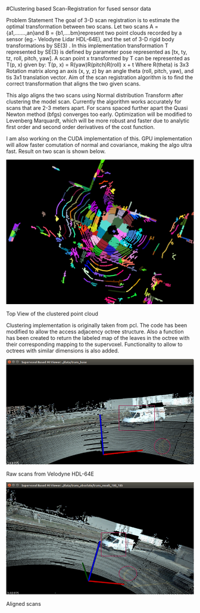 #Clustering based Scan-Registration for fused sensor data

  Problem Statement
  The goal of 3-D scan registration is to estimate the optimal transformation between two scans.  Let two scans  A = {a1,.......,an}and B = {b1,....bm}represent two point clouds recorded by a sensor (eg.- Velodyne Lidar HDL-64E), and the set of 3-D rigid body transformations by SE(3) . In this implementation transformation T  represented by SE(3) is defined by parameter pose represented as [tx, ty, tz, roll, pitch, yaw].  A scan point x transformed by T can be represented as T(p, x) given by:
  T(p, x) = R(yaw)R(pitch)R(roll) x + t
  Where R(theta) is 3x3 Rotation matrix along an axis (x, y, z) by an angle theta (roll, pitch, yaw), and tis 3x1 translation vector.
  Aim of the scan registration algorithm is to find the correct transformation that aligns the two given scans. 

This algo aligns the two scans using Normal distribution Transform after clustering the model scan. Currently the algorithm works accurately for scans that are 2-3 meters apart. For scans spaced further apart the Quasi Newton method (bfgs) converges too early. Optimization will be modified to Levenberg Marquardt, which will be more robust and faster due to analytic first order and second order derivatives of the cost function. 
  
  I am also working on the CUDA implementation of this. GPU implementation will allow faster comutation of normal and covariance, making the algo ultra fast. Result on two scan is shown below.

  ![alt tag](data/supervoxel_180.png)
  
 Top View of the clustered point cloud
  
  Clustering implementation is originally taken from pcl. The code has been modified to allow the access adjacency octree structure. Also a function has been created to return the labeled map of the leaves in the octree with their corresponding mapping to the supervoxel. Functionality to allow to octrees with similar dimensions is also added.
  
  ![alt tag](data/raw_scans_180_185.png)

Raw scans from Velodyne HDL-64E

![alt tag](data/aligned_scans_180_185.png)

Aligned scans



